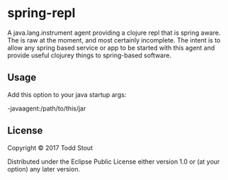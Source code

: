 # spring-repl

A java.lang.instrument agent providing a clojure repl that is spring aware.
The is raw at the moment, and most certainly incomplete. The intent is
to allow any spring based service or app to be started with this agent
and provide useful clojurey things to spring-based software.

## Usage
Add this option to your java startup args:

-javaagent:/path/to/this/jar


## License

Copyright © 2017 Todd Stout

Distributed under the Eclipse Public License either version 1.0 or (at
your option) any later version.

